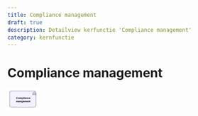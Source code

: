 ```yaml
---
title: Compliance management
draft: true
description: Detailview kerfunctie 'Compliance management' 
category: kernfunctie
---
```


# Compliance management

<img src="./img/detailview_compliance_management.svg" alt="Een detailview in Archimate voor de kernfunctie 'Compliance management'" title="Een detailview voor de kernfunctie 'Compliance management'" style="width: 14%;">